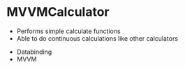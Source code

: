 # MVVMCalculator

- Performs simple calculate functions
- Able to do continuous calculations like other calculators

* Databinding
* MVVM
